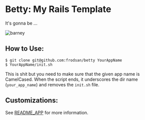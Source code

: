 # Betty: My Rails Template

It's gonna be ...

![barney](http://assets.diylol.com/hfs/8bd/e4c/3f0/resized/barney-stinson-meme-generator-legen-dary-d9cba7.jpg)

## How to Use:

    $ git clone git@github.com:frodsan/betty YourAppName
    $ YourAppName/init.sh

This is shit but you need to make sure that the given app name is CamelCased. When
the script ends, it underscores the dir name (`your_app_name`) and removes the
`init.sh` file.

## Customizations:

See [README_APP](https://github.com/frodsan/betty/blob/master/README_APP.md) for more information.

